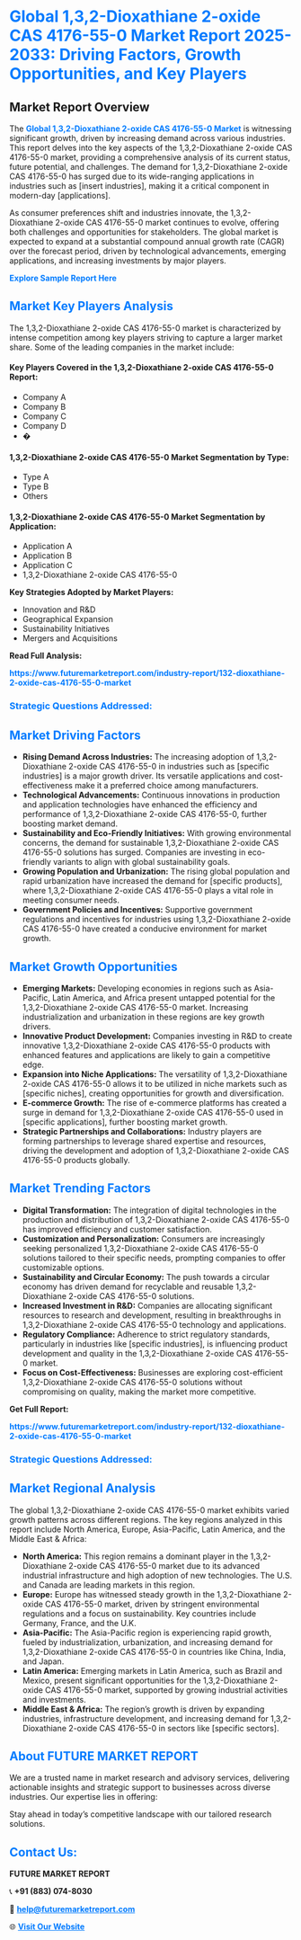 <h1 style="color: #007BFF;">Global 1,3,2-Dioxathiane 2-oxide CAS 4176-55-0 Market Report 2025-2033: Driving Factors, Growth Opportunities, and Key Players</h1>

<section id="overview">
<h2>Market Report Overview</h2>
<p>The <a href="https://www.futuremarketreport.com/industry-report/132-dioxathiane-2-oxide-cas-4176-55-0-market" style="color: #007BFF; text-decoration: none;"><strong>Global 1,3,2-Dioxathiane 2-oxide CAS 4176-55-0 Market</strong></a> is witnessing significant growth, driven by increasing demand across various industries. This report delves into the key aspects of the 1,3,2-Dioxathiane 2-oxide CAS 4176-55-0 market, providing a comprehensive analysis of its current status, future potential, and challenges. The demand for 1,3,2-Dioxathiane 2-oxide CAS 4176-55-0 has surged due to its wide-ranging applications in industries such as [insert industries], making it a critical component in modern-day [applications].</p>
<p>As consumer preferences shift and industries innovate, the 1,3,2-Dioxathiane 2-oxide CAS 4176-55-0 market continues to evolve, offering both challenges and opportunities for stakeholders. The global market is expected to expand at a substantial compound annual growth rate (CAGR) over the forecast period, driven by technological advancements, emerging applications, and increasing investments by major players.</p>
</section>

<section id="overview">
<p><a href="https://www.futuremarketreport.com/request-sample/reportId=112918" style="color: #007BFF; text-decoration: none;"><strong>Explore Sample Report Here</strong></a></p>
</section>

<section id="key-players">
<h2 style="color: #007BFF;">Market Key Players Analysis</h2>
<p>The 1,3,2-Dioxathiane 2-oxide CAS 4176-55-0 market is characterized by intense competition among key players striving to capture a larger market share. Some of the leading companies in the market include:</p>
<h4>Key Players Covered in the 1,3,2-Dioxathiane 2-oxide CAS 4176-55-0 Report:</h4>
<ul><li>Company A</li><li>Company B</li><li>Company C</li><li>Company D</li><li>�</li></ul>
<h4>1,3,2-Dioxathiane 2-oxide CAS 4176-55-0 Market Segmentation by Type:</h4>
<ul><li>Type A</li><li>Type B</li><li>Others</li></ul>

<h4>1,3,2-Dioxathiane 2-oxide CAS 4176-55-0 Market Segmentation by Application:</h4>
<ul><li>Application A</li><li>Application B</li><li>Application C</li><li>1,3,2-Dioxathiane 2-oxide CAS 4176-55-0</li></ul>
<p><strong>Key Strategies Adopted by Market Players:</strong></p>
<ul>
<li>Innovation and R&D</li>
<li>Geographical Expansion</li>
<li>Sustainability Initiatives</li>
<li>Mergers and Acquisitions</li>
</ul>
</section>

<section>
<p><strong>Read Full Analysis: </strong></p><a href="https://www.futuremarketreport.com/industry-report/132-dioxathiane-2-oxide-cas-4176-55-0-market" style="color: #007BFF; text-decoration: none;"><strong>https://www.futuremarketreport.com/industry-report/132-dioxathiane-2-oxide-cas-4176-55-0-market</strong></a>
<h3 style="color: #007BFF;">Strategic Questions Addressed:</h3>
</section>

<section id="driving-factors">
<h2 style="color: #007BFF;">Market Driving Factors</h2>
<ul>
<li><strong>Rising Demand Across Industries:</strong> The increasing adoption of 1,3,2-Dioxathiane 2-oxide CAS 4176-55-0 in industries such as [specific industries] is a major growth driver. Its versatile applications and cost-effectiveness make it a preferred choice among manufacturers.</li>
<li><strong>Technological Advancements:</strong> Continuous innovations in production and application technologies have enhanced the efficiency and performance of 1,3,2-Dioxathiane 2-oxide CAS 4176-55-0, further boosting market demand.</li>
<li><strong>Sustainability and Eco-Friendly Initiatives:</strong> With growing environmental concerns, the demand for sustainable 1,3,2-Dioxathiane 2-oxide CAS 4176-55-0 solutions has surged. Companies are investing in eco-friendly variants to align with global sustainability goals.</li>
<li><strong>Growing Population and Urbanization:</strong> The rising global population and rapid urbanization have increased the demand for [specific products], where 1,3,2-Dioxathiane 2-oxide CAS 4176-55-0 plays a vital role in meeting consumer needs.</li>
<li><strong>Government Policies and Incentives:</strong> Supportive government regulations and incentives for industries using 1,3,2-Dioxathiane 2-oxide CAS 4176-55-0 have created a conducive environment for market growth.</li>
</ul>
</section>

<section id="growth-opportunities">
<h2 style="color: #007BFF;">Market Growth Opportunities</h2>
<ul>
<li><strong>Emerging Markets:</strong> Developing economies in regions such as Asia-Pacific, Latin America, and Africa present untapped potential for the 1,3,2-Dioxathiane 2-oxide CAS 4176-55-0 market. Increasing industrialization and urbanization in these regions are key growth drivers.</li>
<li><strong>Innovative Product Development:</strong> Companies investing in R&D to create innovative 1,3,2-Dioxathiane 2-oxide CAS 4176-55-0 products with enhanced features and applications are likely to gain a competitive edge.</li>
<li><strong>Expansion into Niche Applications:</strong> The versatility of 1,3,2-Dioxathiane 2-oxide CAS 4176-55-0 allows it to be utilized in niche markets such as [specific niches], creating opportunities for growth and diversification.</li>
<li><strong>E-commerce Growth:</strong> The rise of e-commerce platforms has created a surge in demand for 1,3,2-Dioxathiane 2-oxide CAS 4176-55-0 used in [specific applications], further boosting market growth.</li>
<li><strong>Strategic Partnerships and Collaborations:</strong> Industry players are forming partnerships to leverage shared expertise and resources, driving the development and adoption of 1,3,2-Dioxathiane 2-oxide CAS 4176-55-0 products globally.</li>
</ul>
</section>

<section id="trending-factors">
<h2 style="color: #007BFF;">Market Trending Factors</h2>
<ul>
<li><strong>Digital Transformation:</strong> The integration of digital technologies in the production and distribution of 1,3,2-Dioxathiane 2-oxide CAS 4176-55-0 has improved efficiency and customer satisfaction.</li>
<li><strong>Customization and Personalization:</strong> Consumers are increasingly seeking personalized 1,3,2-Dioxathiane 2-oxide CAS 4176-55-0 solutions tailored to their specific needs, prompting companies to offer customizable options.</li>
<li><strong>Sustainability and Circular Economy:</strong> The push towards a circular economy has driven demand for recyclable and reusable 1,3,2-Dioxathiane 2-oxide CAS 4176-55-0 solutions.</li>
<li><strong>Increased Investment in R&D:</strong> Companies are allocating significant resources to research and development, resulting in breakthroughs in 1,3,2-Dioxathiane 2-oxide CAS 4176-55-0 technology and applications.</li>
<li><strong>Regulatory Compliance:</strong> Adherence to strict regulatory standards, particularly in industries like [specific industries], is influencing product development and quality in the 1,3,2-Dioxathiane 2-oxide CAS 4176-55-0 market.</li>
<li><strong>Focus on Cost-Effectiveness:</strong> Businesses are exploring cost-efficient 1,3,2-Dioxathiane 2-oxide CAS 4176-55-0 solutions without compromising on quality, making the market more competitive.</li>
</ul>
</section>

<section>
<p><strong>Get Full Report: </strong></p><a href="https://www.futuremarketreport.com/industry-report/132-dioxathiane-2-oxide-cas-4176-55-0-market" style="color: #007BFF; text-decoration: none;"><strong>https://www.futuremarketreport.com/industry-report/132-dioxathiane-2-oxide-cas-4176-55-0-market</strong></a>
<h3 style="color: #007BFF;">Strategic Questions Addressed:</h3>
</section>


<section id="regional-analysis">
<h2 style="color: #007BFF;">Market Regional Analysis</h2>
<p>The global 1,3,2-Dioxathiane 2-oxide CAS 4176-55-0 market exhibits varied growth patterns across different regions. The key regions analyzed in this report include North America, Europe, Asia-Pacific, Latin America, and the Middle East & Africa:</p>
<ul>
<li><strong>North America:</strong> This region remains a dominant player in the 1,3,2-Dioxathiane 2-oxide CAS 4176-55-0 market due to its advanced industrial infrastructure and high adoption of new technologies. The U.S. and Canada are leading markets in this region.</li>
<li><strong>Europe:</strong> Europe has witnessed steady growth in the 1,3,2-Dioxathiane 2-oxide CAS 4176-55-0 market, driven by stringent environmental regulations and a focus on sustainability. Key countries include Germany, France, and the U.K.</li>
<li><strong>Asia-Pacific:</strong> The Asia-Pacific region is experiencing rapid growth, fueled by industrialization, urbanization, and increasing demand for 1,3,2-Dioxathiane 2-oxide CAS 4176-55-0 in countries like China, India, and Japan.</li>
<li><strong>Latin America:</strong> Emerging markets in Latin America, such as Brazil and Mexico, present significant opportunities for the 1,3,2-Dioxathiane 2-oxide CAS 4176-55-0 market, supported by growing industrial activities and investments.</li>
<li><strong>Middle East & Africa:</strong> The region’s growth is driven by expanding industries, infrastructure development, and increasing demand for 1,3,2-Dioxathiane 2-oxide CAS 4176-55-0 in sectors like [specific sectors].</li>
</ul>
</section>

<footer>
<h2 style="color: #007BFF;">About FUTURE MARKET REPORT</h2>
<p>We are a trusted name in market research and advisory services, delivering actionable insights and strategic support to businesses across diverse industries. Our expertise lies in offering:</p>

<p>Stay ahead in today’s competitive landscape with our tailored research solutions.</p>

<h2 style="color: #007BFF;">Contact Us:</h2>
<p><strong>FUTURE MARKET REPORT</strong></p>
<p>📞 <strong>+91 (883) 074-8030</strong></p>
<p>📧 <strong><a href="mailto:help@futuremarketreport.com" style="color: #007BFF;">help@futuremarketreport.com</a></strong></p>
<p>🌐 <strong><a href="https://www.futuremarketreport.com/" style="color: #007BFF;">Visit Our Website</a></strong></p>
</footer>